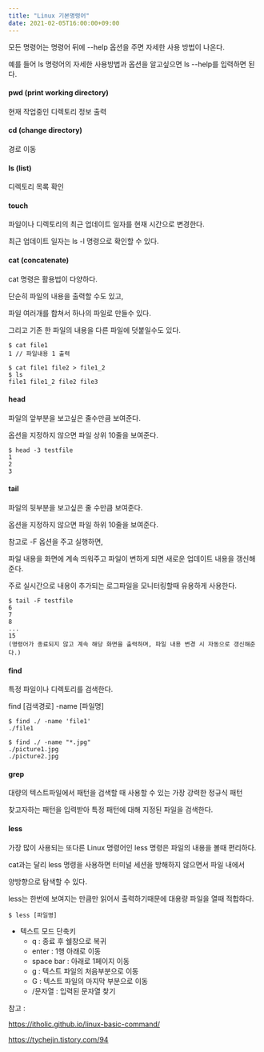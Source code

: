 ```yaml
---
title: "Linux 기본명령어"
date: 2021-02-05T16:00:00+09:00
---
```




모든 명령어는 명령어 뒤에 --help 옵션을 주면 자세한 사용 방법이 나온다.

예를 들어 ls 명령어의 자세한 사용방법과 옵션을 알고싶으면 ls --help를 입력하면 된다.



#### pwd (print working directory)

현재 작업중인 디렉토리 정보 출력



#### cd (change directory)

경로 이동



#### ls (list)

디렉토리 목록 확인



#### touch

파일이나 디렉토리의 최근 업데이트 일자를 현재 시간으로 변경한다.

최근 업데이트 일자는 ls -l 명령으로 확인할 수 있다.



#### cat (concatenate)

cat 명령은 활용법이 다양하다.

단순히 파일의 내용을 출력할 수도 있고,

파일 여러개를 합쳐서 하나의 파일로 만들수 있다.

그리고 기존 한 파일의 내용을 다른 파일에 덧붙일수도 있다.

```shell
$ cat file1
1 // 파일내용 1 출력

$ cat file1 file2 > file1_2
$ ls
file1 file1_2 file2 file3
```



#### head

파일의 앞부분을 보고싶은 줄수만큼 보여준다.

옵션을 지정하지 않으면 파일 상위 10줄을 보여준다.

```shell
$ head -3 testfile
1
2
3
```



#### tail

파일의 뒷부분을 보고싶은 줄 수만큼 보여준다.

옵션을 지정하지 않으면 파일 하위 10줄을 보여준다.

참고로 -F 옵션을 주고 실행하면,

파일 내용을 화면에 계속 띄워주고 파일이 변하게 되면 새로운 업데이트 내용을 갱신해준다.

주로 실시간으로 내용이 추가되는 로그파일을 모니터링할때 유용하게 사용한다.

```shell
$ tail -F testfile
6
7
8
...
15
(명령어가 종료되지 않고 계속 해당 화면을 출력하며, 파일 내용 변경 시 자동으로 갱신해준다.)
```



#### find

특정 파일이나 디렉토리를 검색한다.

find [검색경로] -name [파일명]

```shell
$ find ./ -name 'file1'
./file1

$ find ./ -name "*.jpg"
./picture1.jpg
./picture2.jpg
```



#### grep

대량의 텍스트파일에서 패턴을 검색할 때 사용할 수 있는 가장 강력한 정규식 패턴

찾고자하는 패턴을 입력받아 특정 패턴에 대해 지정된 파일을 검색한다.



#### less

가장 많이 사용되는 또다른 Linux 명령어인 less 명령은 파일의 내용을 볼때 편리하다.

cat과는 달리 less 명령을 사용하면 터미널 세션을 방해하지 않으면서 파일 내에서

양방향으로 탐색할 수 있다.

less는 한번에 보여지는 만큼만 읽어서 출력하기때문에 대용량 파일을 열때 적합하다.

```shell
$ less [파일명]
```

* 텍스트 모드 단축키
  * q : 종료 후 쉘창으로 복귀
  * enter : 1행 아래로 이동
  * space bar : 아래로 1페이지 이동
  * g : 텍스트 파일의 처음부분으로 이동
  * G : 텍스트 파일의 마지막 부분으로 이동
  * /문자열 : 입력된 문자열 찾기





참고 : 

https://itholic.github.io/linux-basic-command/

https://tychejin.tistory.com/94